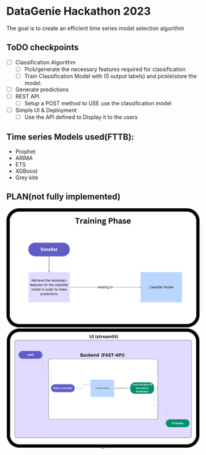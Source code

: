 
# DataGenie Hackathon 2023

The goal is to create an efficient time series model selection algorithm

## ToDO checkpoints

- [ ] Classification Algorithm
    - [ ] Pick/generate the necessary features required for classification
    - [ ] Train Classification Model with (5 output labels) and pickle\store the model.
- [ ] Generate predictions  
- [ ] REST API
    - [ ] Setup a POST method to USE use the classification model 
- [ ] Simple UI & Deployment
    - [ ] Use the API defined to Display it to the users

## Time series Models used(FTTB):

- Prophet
- ARIMA
- ETS
- XGBoost
- Grey kite

## PLAN(not fully implemented)

![plot](Photos/simplified-overview.png)
![plot](Photos/overall.png)
